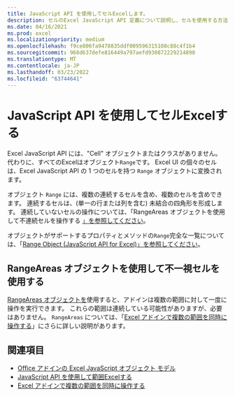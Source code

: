 ```yaml
---
title: JavaScript API を使用してセルExcelします。
description: セルのExcel JavaScript API 定義について説明し、セルを使用する方法について説明します。
ms.date: 04/16/2021
ms.prod: excel
ms.localizationpriority: medium
ms.openlocfilehash: f9ce806fa9478835ddf009596315108c88c4f1b4
ms.sourcegitcommit: 968d637defe816449a797aefd930872229214898
ms.translationtype: MT
ms.contentlocale: ja-JP
ms.lasthandoff: 03/23/2022
ms.locfileid: "63744641"
---
```

# <a name="work-with-cells-using-the-excel-javascript-api"></a>JavaScript API を使用してセルExcelする

Excel JavaScript API には、"Cell" オブジェクトまたはクラスがありません。 代わりに、すべてのExcelはオブジェクト`Range`です。 Excel UI の個々のセルは、Excel JavaScript API の 1 つのセルを持つ `Range` オブジェクトに変換されます。

オブジェクト `Range` には、複数の連続するセルを含め、複数のセルを含めできます。 連続するセルは、(単一の行または列を含む) 未結合の四角形を形成します。 連続していないセルの操作については、「RangeAreas オブジェクトを使用して不連続セルを操作する [」を参照してください](#work-with-discontiguous-cells-using-the-rangeareas-object)。

オブジェクトがサポートするプロパティとメソッドの`Range`完全な一覧については、「[Range Object (JavaScript API for Excel)」を参照してください](/javascript/api/excel/excel.range)。

## <a name="work-with-discontiguous-cells-using-the-rangeareas-object"></a>RangeAreas オブジェクトを使用して不一視セルを使用する

[RangeAreas オブジェクトを](/javascript/api/excel/excel.rangeareas)使用すると、アドインは複数の範囲に対して一度に操作を実行できます。 これらの範囲は連続している可能性がありますが、必要はありません。 `RangeAreas` については、「[Excel アドインで複数の範囲を同時に操作する](excel-add-ins-multiple-ranges.md)」にさらに詳しい説明があります。

## <a name="see-also"></a>関連項目

- [Office アドインの Excel JavaScript オブジェクト モデル](excel-add-ins-core-concepts.md)
- [JavaScript API を使用して範囲Excelする](excel-add-ins-ranges-get.md)
- [Excel アドインで複数の範囲を同時に操作する](excel-add-ins-multiple-ranges.md)
